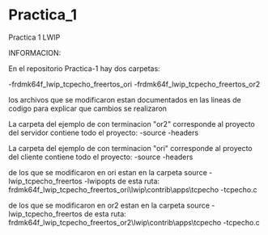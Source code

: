 # Practica_1
Practica 1 LWIP

INFORMACION:

En el repositorio Practica-1 hay dos carpetas:

-frdmk64f_lwip_tcpecho_freertos_ori
-frdmk64f_lwip_tcpecho_freertos_or2


los archivos que se modificaron estan documentados en las lineas de codigo para explicar que cambios se realizaron

La carpeta del ejemplo de  con terminacion "or2" corresponde al proyecto del servidor
contiene todo el proyecto:
-source
-headers

La carpeta del ejemplo de  con terminacion "ori" corresponde al proyecto del cliente
contiene todo el proyecto:
-source
-headers

de los que se modificaron en ori estan en la carpeta source
-lwip_tcpecho_freertos
-lwipopts
de esta ruta: frdmk64f_lwip_tcpecho_freertos_ori\lwip\contrib\apps\tcpecho
-tcpecho.c

de los que se modificaron en or2 estan en la carpeta source
-lwip_tcpecho_freertos
de esta ruta: frdmk64f_lwip_tcpecho_freertos_or2\lwip\contrib\apps\tcpecho
-tcpecho.c








